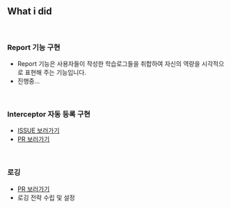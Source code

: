 ## What i did

<br />

### Report 기능 구현

- Report 기능은 사용자들이 작성한 학습로그들을 취합하여 자신의 역량을 시각적으로 표현해 주는 기능입니다.
- 진행중...

<br />

### Interceptor 자동 등록 구현

- [ISSUE 보러가기](https://github.com/woowacourse/prolog/issues/240)
- [PR 보러가기](https://github.com/woowacourse/prolog/pull/251)

<br />

### 로깅

- [PR 보러가기](https://github.com/woowacourse/prolog/pull/346)
- 로깅 전략 수립 및 설정
